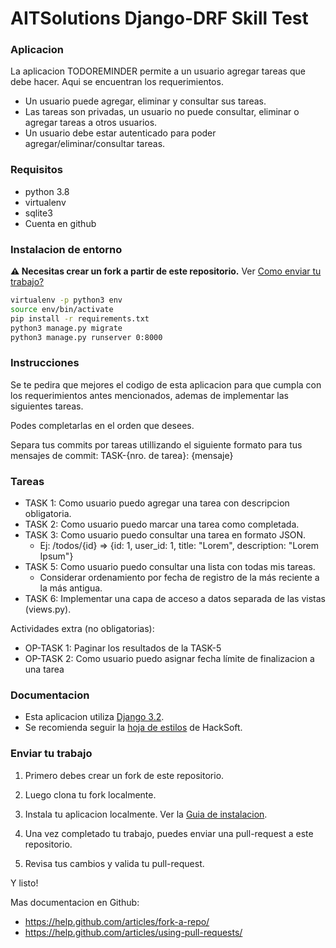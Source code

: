 AITSolutions Django-DRF Skill Test
===========================


### Aplicacion
La aplicacion TODOREMINDER permite a un usuario agregar tareas que debe hacer. Aqui se encuentran los 
requerimientos.
* Un usuario puede agregar, eliminar y consultar sus tareas.
* Las tareas son privadas, un usuario no puede consultar, eliminar o agregar tareas a otros usuarios.
* Un usuario debe estar autenticado para poder agregar/eliminar/consultar tareas.

### Requisitos
* python 3.8
* virtualenv
* sqlite3
* Cuenta en github

### Instalacion de entorno
**⚠ Necesitas crear un fork a partir de este repositorio.** Ver [Como enviar tu trabajo?](#Enviar-tu-trabajo)
```sh
virtualenv -p python3 env
source env/bin/activate
pip install -r requirements.txt
python3 manage.py migrate
python3 manage.py runserver 0:8000
```

### Instrucciones
Se te pedira que mejores el codigo de esta aplicacion para que cumpla con los requerimientos antes mencionados,
ademas de implementar las siguientes tareas.

Podes completarlas en el orden que desees.

Separa tus commits por tareas utillizando el siguiente formato para tus mensajes de commit: TASK-{nro. de tarea}: {mensaje}

### Tareas
* TASK 1: Como usuario puedo agregar una tarea con descripcion obligatoria.
* TASK 2: Como usuario puedo marcar una tarea como completada.
* TASK 3: Como usuario puedo consultar una tarea en formato JSON.
    - Ej: /todos/{id} => {id: 1, user_id: 1, title: "Lorem", description: "Lorem Ipsum"}
* TASK 5: Como usuario puedo consultar una lista con todas mis tareas.
    - Considerar ordenamiento por fecha de registro de la más reciente a la más antigua.
* TASK 6: Implementar una capa de acceso a datos separada de las vistas (views.py).

Actividades extra (no obligatorias):
* OP-TASK 1: Paginar los resultados de la TASK-5
* OP-TASK 2: Como usuario puedo asignar fecha límite de finalizacion a una tarea

### Documentacion
 - Esta aplicacion utiliza [Django 3.2](https://docs.djangoproject.com/en/3.2/releases/3.2/).
 - Se recomienda seguir la [hoja de estilos](https://github.com/HackSoftware/Django-Styleguide) de HackSoft.

### Enviar tu trabajo

1. Primero debes crear un fork de este repositorio.

2. Luego clona tu fork localmente.

3. Instala tu aplicacion localmente. Ver la [Guia de instalacion](#Instalacion-de-entorno).

4. Una vez completado tu trabajo, puedes enviar una pull-request a este repositorio.

5. Revisa tus cambios y valida tu pull-request.

Y listo!


Mas documentacion en Github:
* https://help.github.com/articles/fork-a-repo/
* https://help.github.com/articles/using-pull-requests/
